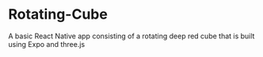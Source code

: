 # Rotating-Cube
A basic React Native app consisting of a rotating deep red cube that is built using Expo and three.js
